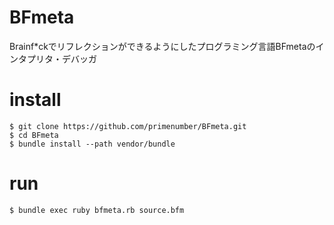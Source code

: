 BFmeta
======

Brainf*ckでリフレクションができるようにしたプログラミング言語BFmetaのインタプリタ・デバッガ

# install

```
$ git clone https://github.com/primenumber/BFmeta.git
$ cd BFmeta
$ bundle install --path vendor/bundle
```

# run

```
$ bundle exec ruby bfmeta.rb source.bfm
```
